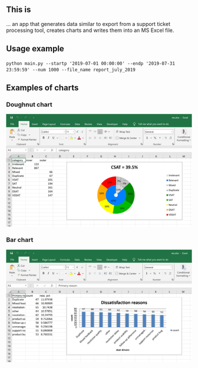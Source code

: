 ## This is 

... an app that generates data similar to export from a support ticket processing tool, creates charts and writes them into an MS Excel file. 

## Usage example
`python main.py --startp '2019-07-01 00:00:00' --endp '2019-07-31 23:59:59' --num 1000 --file_name report_july_2019`

## Examples of charts

### Doughnut chart

![doughnut_chart](https://github.com/ptrwn/stats-and-reports/blob/master/doughnut_chart.jpg)

### Bar chart

![bar_chart](https://github.com/ptrwn/stats-and-reports/blob/master/bar_chart.jpg)

